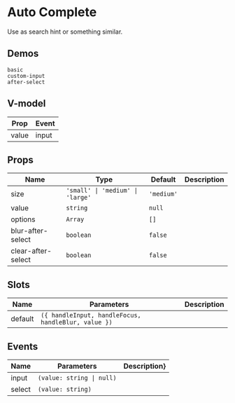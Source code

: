 # Auto Complete
Use as search hint or something similar.
## Demos
```demo
basic
custom-input
after-select
```
## V-model
|Prop|Event|
|-|-|
|value|input|

## Props
|Name|Type|Default|Description|
|-|-|-|-|
|size|`'small' \| 'medium' \| 'large'`|`'medium'`||
|value|`string`|`null`||
|options|`Array`|`[]`||
|blur-after-select|`boolean`|`false`||
|clear-after-select|`boolean`|`false`||

## Slots
|Name|Parameters|Description|
|-|-|-|
|default|`({ handleInput, handleFocus, handleBlur, value })`||

## Events
|Name|Parameters|Description}
|-|-|-|
|input|`(value: string \| null)`||
|select|`(value: string)`||
